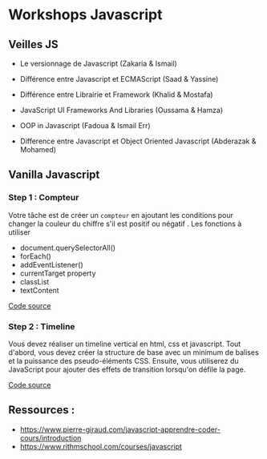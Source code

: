 # Workshops Javascript

## Veilles JS

* Le versionnage de Javascript (Zakaria & Ismail)
* Différence entre Javascript et ECMAScript (Saad & Yassine)

* Différence entre Librairie et Framework (Khalid & Mostafa)
* JavaScript UI Frameworks And Libraries (Oussama & Hamza)

* OOP in Javascript (Fadoua & Ismail Err)
* Difference entre Javascript et Object Oriented Javascript (Abderazak & Mohamed)


## Vanilla Javascript

### Step 1 : Compteur

Votre tâche est de créer un ``compteur`` en ajoutant les conditions pour changer la couleur du chiffre s'il est positif ou négatif .
Les fonctions à utiliser 
* document.querySelectorAll()
* forEach()
* addEventListener()
* currentTarget property
* classList
* textContent

[Code source](#)

### Step 2 : Timeline

Vous devez réaliser un timeline vertical en html, css et javascript. Tout d'abord, vous devez créer la structure de base avec un minimum de balises et la puissance des pseudo-éléments CSS. Ensuite, vous utiliserez du JavaScript pour ajouter des effets de transition lorsqu'on défile la page.

[Code source](#)


## Ressources :
* https://www.pierre-giraud.com/javascript-apprendre-coder-cours/introduction
* https://www.rithmschool.com/courses/javascript